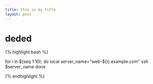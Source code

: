 ```yaml
---
title: this is my title
layout: post
---
```


deded
=====

{% highlight bash %}

for i in $(seq 1 10); do
  local server_name="web-${i}.example.com"
  ssh $server_name
done

{% endhighlight %}
